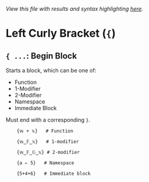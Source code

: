 *View this file with results and syntax highlighting [here](https://mlochbaum.github.io/BQN/help/beginblock.html).*

# Left Curly Bracket (`{`)

## `{ ...`: Begin Block

Starts a block, which can be one of:

- Function
- 1-Modifier
- 2-Modifier
- Namespace
- Immediate Block

Must end with a corresponding `}`.

        {𝕨 + 𝕩}   # Function

        {𝕨‿𝔽‿𝕩}   # 1-modifier

        {𝕨‿𝔽‿𝔾‿𝕩} # 2-modifier

        {a ⇐ 5}   # Namespace

        {5+4+6}   # Immediate block
